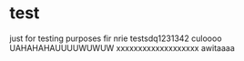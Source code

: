 # test
just for testing purposes
fir nrie testsdq1231342
culoooo
UAHAHAHAUUUUWUWUW
xxxxxxxxxxxxxxxxxxx
awitaaaa
